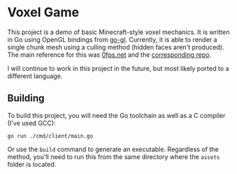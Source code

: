 # Voxel Game

This project is a demo of basic Minecraft-style voxel mechanics. It is written
in Go using OpenGL bindings from [go-gl](https://github.com/go-gl). Currently,
it is able to render a single chunk mesh using a culling method (hidden faces
aren't produced). The main reference for this was [0fps.net](https://0fps.net/2012/06/30/meshing-in-a-minecraft-game/)
and the [corresponding repo](https://github.com/mikolalysenko/mikolalysenko.github.com/blob/master/MinecraftMeshes2/js/culled.js).

I will continue to work in this project in the future, but most likely ported
to a different language.

## Building

To build this project, you will need the Go toolchain as well as a C compiler
(I've used GCC):

```
go run ./cmd/client/main.go
```

Or use the `build` command to generate an executable. Regardless of the method,
you'll need to run this from the same directory where the `assets` folder is
located.
